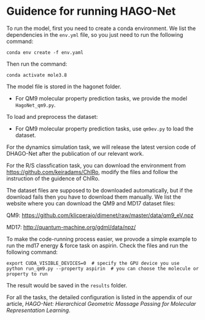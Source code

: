 # Guidence for running HAGO-Net

To run the model, first you need to create a conda environment. We list the dependencies in the ```env.yml``` file, so you just need to run the following command:
```
conda env create -f env.yaml
```
Then run the command:
```
conda activate mole3.8
```
The model file is stored in the hagonet folder.
+ For QM9 molecular property prediction tasks, we provide the model ```HagoNet_qm9.py```.

To load and preprocess the dataset:
+ For QM9 molecular property prediction tasks, use ```qm9ev.py``` to load the dataset.

For the dynamics simulation task, we will release the latest version code of DHAGO-Net after the publication of our relevant work.

For the R/S classfication task, you can download the environment from https://github.com/keiradams/ChIRo, modify the files and follow the instruction of the guidence of ChIRo.


The dataset files are supposed to be downloaded automatically, but if the download fails then you have to download them manually. We list the website where you can download the QM9 and MD17 dataset files:

QM9: https://github.com/klicperajo/dimenet/raw/master/data/qm9_eV.npz

MD17: http://quantum-machine.org/gdml/data/npz/

To make the code-running process easier, we provode a simple example to run the md17 energy & force task on aspirin. Check the files and run the following command:

```
export CUDA_VISIBLE_DEVICES=0  # specify the GPU device you use
python run_qm9.py --property aspirin  # you can choose the molecule or property to run
```
The result would be saved in the ```results``` folder.

For all the tasks, the detailed configuration is listed in the appendix of our article, *HAGO-Net: Hierarchical Geometric Massage Passing for Molecular Representation Learning*.
